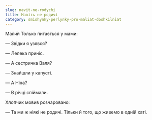 ```yaml
---
slug: navit-ne-rodychi
title: Навіть не родичі
category: smishynky-perlynky-pro-maliat-doshkilniat
---
```

Малий Только питається у мами:

— Звідки я узявся?

— Лелека приніс.

— А сестричка Валя?

— Знайшли у капусті.

— А Ніна?

— В річці спіймали.

Хлопчик мовив розчаровано:

— Та ми ж ніякі не родичі. Тільки й того, що живемо в одній хаті.
